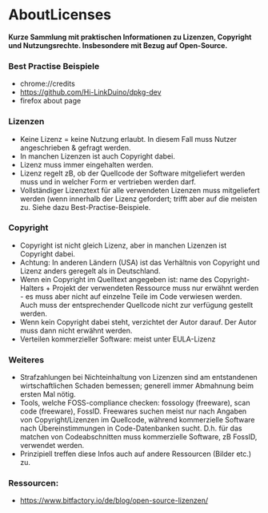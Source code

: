 # AboutLicenses

**Kurze Sammlung mit praktischen Informationen zu Lizenzen, Copyright und Nutzungsrechte. Insbesondere mit Bezug auf Open-Source.**
### Best Practise Beispiele
- chrome://credits
- https://github.com/Hi-LinkDuino/dpkg-dev
- firefox about page

### Lizenzen
- Keine Lizenz = keine Nutzung erlaubt. In diesem Fall muss Nutzer angeschrieben & gefragt werden.
- In manchen Lizenzen ist auch Copyright dabei.
- Lizenz muss immer eingehalten werden.
- Lizenz regelt zB, ob der Quellcode der Software mitgeliefert werden muss und in welcher Form er vertrieben werden darf.
- Vollständiger Lizenztext für alle verwendeten Lizenzen muss mitgeliefert werden (wenn innerhalb der Lizenz gefordert; trifft aber auf die meisten zu. Siehe dazu Best-Practise-Beispiele.

### Copyright
- Copyright ist nicht gleich Lizenz, aber in manchen Lizenzen ist Copyright dabei.
- Achtung: In anderen Ländern (USA) ist das Verhältnis von Copyright und Lizenz anders geregelt als in Deutschland.
- Wenn ein Copyright im Quelltext angegeben ist: name des Copyright-Halters + Projekt der verwendeten Ressource muss nur erwähnt werden - es muss aber nicht auf einzelne Teile im Code verwiesen werden. Auch muss der entsprechender Quellcode nicht zur verfügung gestellt werden.
- Wenn kein Copyright dabei steht, verzichtet der Autor darauf. Der Autor muss dann nicht erwähnt werden.
- Verteilen kommerzieller Software: meist unter EULA-Lizenz

### Weiteres
- Strafzahlungen bei Nichteinhaltung von Lizenzen sind am entstandenen wirtschaftlichen Schaden bemessen; generell immer Abmahnung beim ersten Mal nötig.
- Tools, welche FOSS-compliance checken: fossology (freeware), scan code (freeware), FossID. Freewares suchen meist nur nach Angaben von Copyright/Lizenzen im Quellcode, während kommerzielle Software nach Übereinstimmungen in Code-Datenbanken sucht. D.h. für das matchen von Codeabschnitten muss kommerzielle Software, zB FossID, verwendet werden.
- Prinzipiell treffen diese Infos auch auf andere Ressourcen (Bilder etc.) zu.

### Ressourcen:
- https://www.bitfactory.io/de/blog/open-source-lizenzen/


